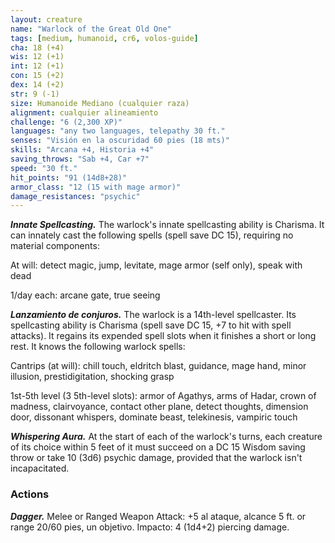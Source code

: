 ```yaml
---
layout: creature
name: "Warlock of the Great Old One"
tags: [medium, humanoid, cr6, volos-guide]
cha: 18 (+4)
wis: 12 (+1)
int: 12 (+1)
con: 15 (+2)
dex: 14 (+2)
str: 9 (-1)
size: Humanoide Mediano (cualquier raza)
alignment: cualquier alineamiento
challenge: "6 (2,300 XP)"
languages: "any two languages, telepathy 30 ft."
senses: "Visión en la oscuridad 60 pies (18 mts)"
skills: "Arcana +4, Historia +4"
saving_throws: "Sab +4, Car +7"
speed: "30 ft."
hit_points: "91 (14d8+28)"
armor_class: "12 (15 with mage armor)"
damage_resistances: "psychic"
---
```


***Innate Spellcasting.*** The warlock's innate spellcasting ability is Charisma. It can innately cast the following spells (spell save DC 15), requiring no material components:

At will: detect magic, jump, levitate, mage armor (self only), speak with dead

1/day each: arcane gate, true seeing

***Lanzamiento de conjuros.*** The warlock is a 14th-level spellcaster. Its spellcasting ability is Charisma (spell save DC 15, +7 to hit with spell attacks). It regains its expended spell slots when it finishes a short or long rest. It knows the following warlock spells:

Cantrips (at will): chill touch, eldritch blast, guidance, mage hand, minor illusion, prestidigitation, shocking grasp

1st-5th level (3 5th-level slots): armor of Agathys, arms of Hadar, crown of madness, clairvoyance, contact other plane, detect thoughts, dimension door, dissonant whispers, dominate beast, telekinesis, vampiric touch

***Whispering Aura.*** At the start of each of the warlock's turns, each creature of its choice within 5 feet of it must succeed on a DC 15 Wisdom saving throw or take 10 (3d6) psychic damage, provided that the warlock isn't incapacitated.

### Actions

***Dagger.*** Melee or Ranged Weapon Attack: +5 al ataque, alcance 5 ft. or range 20/60 pies, un objetivo. Impacto: 4 (1d4+2) piercing damage.